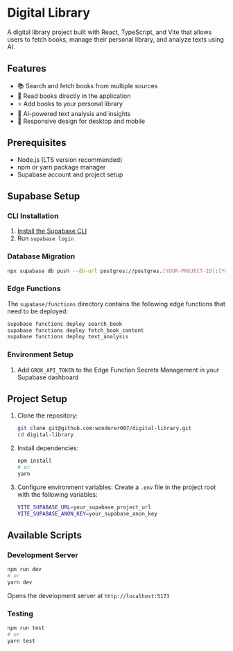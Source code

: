 # Digital Library

A digital library project built with React, TypeScript, and Vite that allows users to fetch books, manage their personal library, and analyze texts using AI.

## Features

- 📚 Search and fetch books from multiple sources
- 📖 Read books directly in the application
- ⭐ Add books to your personal library
- 🤖 AI-powered text analysis and insights
- 📱 Responsive design for desktop and mobile

## Prerequisites

- Node.js (LTS version recommended)
- npm or yarn package manager
- Supabase account and project setup

## Supabase Setup
### CLI Installation
1. [Install the Supabase CLI](https://supabase.com/docs/guides/local-development/cli/getting-started)
2. Run `supabase login`

### Database Migration
```bash
npx supabase db push --db-url postgres://postgres.[YOUR-PROJECT-ID]:[YOUR-DATABASE-PASSWORD]@aws-0-[YOUR-AWS-REGION].pooler.supabase.com:6543/postgres
```

### Edge Functions
The `supabase/functions` directory contains the following edge functions that need to be deployed:
```bash
supabase functions deploy search_book
supabase functions deploy fetch_book_content
supabase functions deploy text_analysis
```

### Environment Setup
1. Add `GROK_API_TOKEN` to the Edge Function Secrets Management in your Supabase dashboard

## Project Setup

1. Clone the repository:
   ```bash
   git clone git@github.com:wonderer007/digital-library.git
   cd digital-library
   ```

2. Install dependencies:
   ```bash
   npm install
   # or
   yarn
   ```

3. Configure environment variables:
   Create a `.env` file in the project root with the following variables:
   ```bash
   VITE_SUPABASE_URL=your_supabase_project_url
   VITE_SUPABASE_ANON_KEY=your_supabase_anon_key
   ```

## Available Scripts

### Development Server
```bash
npm run dev
# or
yarn dev
```
Opens the development server at `http://localhost:5173`

### Testing
```bash
npm run test
# or
yarn test
```

